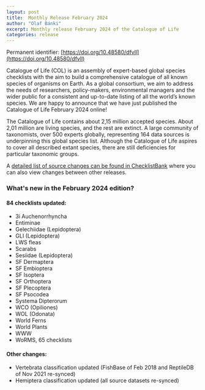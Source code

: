 ```yaml
---
layout: post
title:  Monthly Release February 2024
author: "Olaf Bánki"
excerpt: Monthly release February 2024 of the Catalogue of Life
categories: release
---
```


Permanent identifier: [https://doi.org/10.48580/dfvll](https://doi.org/10.48580/dfvll)

Catalogue of Life (COL) is an assembly of expert-based global species checklists with the aim to build a comprehensive catalogue of all known species of organisms on Earth. 
As a global consortium, we aim to address the needs of researchers, policy-makers, environmental managers and the wider public for a consistent and up-to-date listing of all the world’s known species. 
We are happy to announce that we have just published the Catalogue of Life February 2024 online!

The Catalogue of Life contains about 2,15 million accepted species. About 2,01 million are living species, and the rest are extinct. A large community of taxonomists, over 500 experts globally, representing 164 data sources is underpinning this global species list.
Although the Catalogue of Life aspires to cover all described extant species, there are still deficiencies for particular taxonomic groups.

A [detailed list of source changes can be found in ChecklistBank](https://www.checklistbank.org/dataset/288943/sourcemetrics?hideUnchanged=true&releaseKey=286246) where you can also view changes between other releases.

### What's new in the February 2024 edition?

#### 84 checklists updated:

 * 3i Auchenorrhyncha
 * Entiminae
 * Gelechiidae (Lepidoptera)
 * GLI (Lepidoptera)
 * LWS fleas
 * Scarabs
 * Sesiidae (Lepidoptera)
 * SF Dermaptera
 * SF Embioptera
 * SF Isoptera
 * SF Orthoptera
 * SF Plecoptera
 * SF Psocodea
 * Systema Dipterorum
 * WCO (Opiliones)
 * WOL (Odonata)
 * World Ferns
 * World Plants
 * WWW
 * WoRMS, 65 checklists

#### Other changes:
 * Vertebrata classification updated (FishBase of Feb 2018 and ReptileDB of Nov 2021 re-synced)
 * Hemiptera classification updated (all source datasets re-synced)
